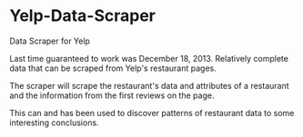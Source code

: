 Yelp-Data-Scraper
=================

Data Scraper for Yelp

Last time guaranteed to work was December 18, 2013. Relatively complete data that can be scraped from Yelp's restaurant pages.

The scraper will scrape the restaurant's data and attributes of a restaurant and the information from the first reviews on the page.

This can and has been used to discover patterns of restaurant data to some interesting conclusions. 
